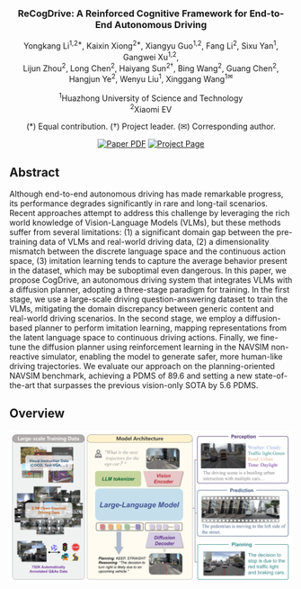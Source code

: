 

<div align="center">
<h3>ReCogDrive: A Reinforced Cognitive Framework for End-to-End Autonomous Driving</h3>

Yongkang Li<sup>1,2\*</sup>, Kaixin Xiong<sup>2\*</sup>, Xiangyu Guo<sup>1,2</sup>, Fang Li<sup>2</sup>, Sixu Yan<sup>1</sup>, Gangwei Xu<sup>1,2</sup>,  
Lijun Zhou<sup>2</sup>, Long Chen<sup>2</sup>, Haiyang Sun<sup>2†</sup>, Bing Wang<sup>2</sup>, Guang Chen<sup>2</sup>,  
Hangjun Ye<sup>2</sup>, Wenyu Liu<sup>1</sup>, Xinggang Wang<sup>1✉</sup>  

<sup>1</sup>Huazhong University of Science and Technology  
<sup>2</sup>Xiaomi EV  

(\*) Equal contribution. (†) Project leader. (✉) Corresponding author.  

<a href=""><img src='https://img.shields.io/badge/arXiv-ReCogDrive-red' alt='Paper PDF'></a>
<a href="https://xiaomi-research.github.io/recogdrive/"><img src='https://img.shields.io/badge/Project_Page-ReCogDrive-green' alt='Project Page'></a>
</div>


<!-- ## Introduction -->
## Abstract
Although end-to-end autonomous driving has made remarkable progress, its performance degrades significantly in rare and long-tail scenarios. Recent approaches attempt to address this challenge by leveraging the rich world knowledge of Vision-Language Models (VLMs), but these methods suffer from several limitations: 
(1) a significant domain gap between the pre-training data of VLMs and real-world driving data, 
(2) a dimensionality mismatch between the discrete language space and the continuous action space, 
(3) imitation learning tends to capture the average behavior present in the dataset, which may be suboptimal even dangerous.
In this paper, we propose CogDrive, an autonomous driving system that integrates VLMs with a diffusion planner, adopting a three-stage paradigm for training. In the first stage, we use a large-scale driving question-answering dataset to train the VLMs, mitigating the domain discrepancy between generic content and real-world driving scenarios.
In the second stage, we employ a diffusion-based planner to perform imitation learning, mapping representations from the latent language space to continuous driving actions. Finally, we fine-tune the diffusion planner using reinforcement learning in the NAVSIM non-reactive simulator, enabling the model to generate safer, more human-like driving trajectories.
We evaluate our approach on the planning-oriented NAVSIM benchmark, achieving a PDMS of 89.6 and setting a new state-of-the-art that surpasses the previous vision-only SOTA by 5.6 PDMS.
         

## Overview
<div align="center">
<img src="assets/images/framework.jpg" width="1000">
</div>

<!-- ## News

